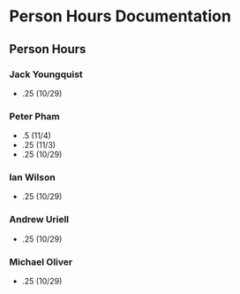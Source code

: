# Person Hours Documentation

## Person Hours

### Jack Youngquist

- .25 (10/29)
  
### Peter Pham

- .5 (11/4)
- .25 (11/3)
- .25 (10/29)

### Ian Wilson

- .25 (10/29)

### Andrew Uriell

- .25 (10/29)

### Michael Oliver

- .25 (10/29)
